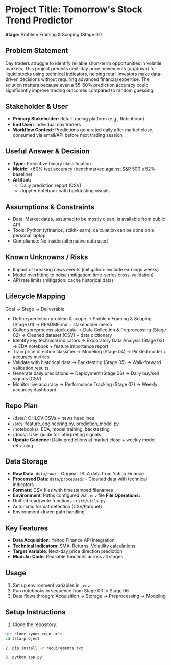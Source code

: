 # Project Title: Tomorrow's Stock Trend Predictor
**Stage:** Problem Framing & Scoping (Stage 01)

## Problem Statement
Day traders struggle to identify reliable short-term opportunities in volatile markets. This project predicts next-day price movements (up/down) for liquid stocks using technical indicators, helping retail investors make data-driven decisions without requiring advanced financial expertise. The solution matters because even a 55-60% prediction accuracy could significantly improve trading outcomes compared to random guessing.

## Stakeholder & User
- **Primary Stakeholder:** Retail trading platform (e.g., Robinhood)
- **End User:** Individual day traders
- **Workflow Context:** Predictions generated daily after market close, consumed via email/API before next trading session

## Useful Answer & Decision
- **Type:** Predictive binary classification
- **Metric:** >60% test accuracy (benchmarked against S&P 500's 52% baseline)
- **Artifact:** 
  - Daily prediction report (CSV)
  - Jupyter notebook with backtesting visuals

## Assumptions & Constraints
- Data: Market datas, assumed to be mostly clean, is available from public API
- Tools: Python (yfinance, scikit-learn), calculation can be done on a personal laptop
- Compliance: No insider/alternative data used

## Known Unknowns / Risks
- Impact of breaking news events (mitigation: exclude earnings weeks)
- Model overfitting to noise (mitigation: time-series cross-validation)
- API rate limits (mitigation: cache historical data)

## Lifecycle Mapping
Goal → Stage → Deliverable
- Define prediction problem & scope → Problem Framing & Scoping (Stage 01) → README.md + stakeholder memo
- Collect/preprocess stock data → Data Collection & Preprocessing (Stage 02) → Cleaned dataset (CSV) + data dictionary
- Identify key technical indicators → Exploratory Data Analysis (Stage 03) → EDA notebook + feature importance report
- Train price direction classifier → Modeling (Stage 04) → Pickled model + accuracy metrics
- Validate with historical data → Backtesting (Stage 05) → Walk-forward validation results
- Generate daily predictions → Deployment (Stage 06) → Daily buy/sell signals (CSV)
- Monitor live accuracy → Performance Tracking (Stage 07) → Weekly accuracy dashboard

## Repo Plan
- /data/: OHLCV CSVs + news headlines
- /src/: feature_engineering.py, prediction_model.py
- /notebooks/: EDA, model training, backtesting
- /docs/: User guide for interpreting signals
- **Update Cadence:** Daily predictions at market close + weekly model retraining


## Data Storage
- **Raw Data**: `data/raw/` - Original TSLA data from Yahoo Finance
- **Processed Data**: `data/processed/` - Cleaned data with technical indicators
- **Formats**: CSV files with timestamped filenames
- **Environment**: Paths configured via `.env` file
**File Operations:**
- Unified read/write functions in `src/utils.py`
- Automatic format detection (CSV/Parquet)
- Environment-driven path handling

## Key Features
- **Data Acquisition**: Yahoo Finance API integration
- **Technical Indicators**: SMA, Returns, Volatility calculations
- **Target Variable**: Next-day price direction prediction
- **Modular Code**: Reusable functions across all stages

## Usage
1. Set up environment variables in `.env`
2. Run notebooks in sequence from Stage 03 to Stage 06
3. Data flows through: Acquisition → Storage → Preprocessing → Modeling


## Setup Instructions

1. Clone the repository:
```bash
git clone <your-repo-url>
cd tsla-project

2. pip install -r requirements.txt

3. python app.py